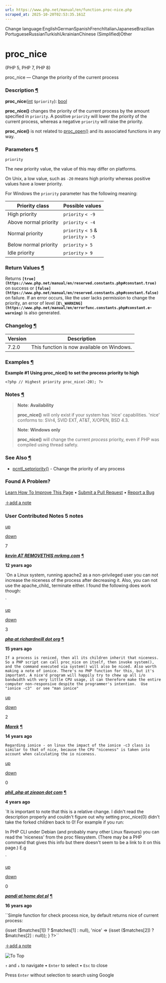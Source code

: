 ```yaml
---
url: https://www.php.net/manual/en/function.proc-nice.php
scraped_at: 2025-10-20T02:53:35.161Z
---
```


Change language:EnglishGermanSpanishFrenchItalianJapaneseBrazilian PortugueseRussianTurkishUkrainianChinese (Simplified)Other

# proc\_nice

(PHP 5, PHP 7, PHP 8)

proc\_nice — Change the priority of the current process

### Description [¶](https://www.php.net/manual/en/function.proc-nice.php\#refsect1-function.proc-nice-description)

**proc\_nice**([int](https://www.php.net/manual/en/language.types.integer.php) `$priority`): [bool](https://www.php.net/manual/en/language.types.boolean.php)

**proc\_nice()** changes the priority of the current
process by the amount specified in `priority`. A
positive `priority` will lower the priority of the
current process, whereas a negative `priority`
will raise the priority.


**proc\_nice()** is not related to
[proc\_open()](https://www.php.net/manual/en/function.proc-open.php) and its associated functions in any way.


### Parameters [¶](https://www.php.net/manual/en/function.proc-nice.php\#refsect1-function.proc-nice-parameters)

`priority`

The new priority value, the value of this may differ on platforms.


On Unix, a low value, such as `-20` means high priority
whereas positive values have a lower priority.


For Windows the `priority` parameter has the
following meaning:


| Priority class | Possible values |
| --- | --- |
| High priority | `priority` `< -9` |
| Above normal priority | `priority` `< -4` |
| Normal priority | `priority` `< 5` & <br> `priority` `> -5` |
| Below normal priority | `priority` `> 5` |
| Idle priority | `priority` `> 9` |

### Return Values [¶](https://www.php.net/manual/en/function.proc-nice.php\#refsect1-function.proc-nice-returnvalues)

Returns **`[true](https://www.php.net/manual/en/reserved.constants.php#constant.true)`** on success or **`[false](https://www.php.net/manual/en/reserved.constants.php#constant.false)`** on failure.
If an error occurs, like the user lacks permission to change the priority,
an error of level **`[E\_WARNING](https://www.php.net/manual/en/errorfunc.constants.php#constant.e-warning)`** is also generated.


### Changelog [¶](https://www.php.net/manual/en/function.proc-nice.php\#refsect1-function.proc-nice-changelog)

| Version | Description |
| --- | --- |
| 7.2.0 | This function is now available on Windows. |

### Examples [¶](https://www.php.net/manual/en/function.proc-nice.php\#refsect1-function.proc-nice-examples)

**Example #1 Using **proc\_nice()** to set the process priority to high**

`<?php
// Highest priority
proc_nice(-20);
?>`

### Notes [¶](https://www.php.net/manual/en/function.proc-nice.php\#refsect1-function.proc-nice-notes)

> **Note**:
> **Availability**
>
> **proc\_nice()** will only exist if your system has 'nice'
> capabilities. 'nice' conforms to: SVr4, SVID EXT, AT&T, X/OPEN, BSD
> 4.3.

> **Note**:
> **Windows only**
>
> **proc\_nice()** will change the current _process_
> priority, even if PHP was compiled using thread safety.

### See Also [¶](https://www.php.net/manual/en/function.proc-nice.php\#refsect1-function.proc-nice-seealso)

- [pcntl\_setpriority()](https://www.php.net/manual/en/function.pcntl-setpriority.php) \- Change the priority of any process

### Found A Problem?

[Learn How To Improve This Page](https://github.com/php/doc-base/blob/master/README.md "This will take you to our contribution guidelines on GitHub")
•
[Submit a Pull Request](https://github.com/php/doc-en/blob/master/reference/exec/functions/proc-nice.xml)
•
[Report a Bug](https://github.com/php/doc-en/issues/new?body=From%20manual%20page:%20https:%2F%2Fphp.net%2Ffunction.proc-nice%0A%0A---)

[＋add a note](https://www.php.net/manual/add-note.php?sect=function.proc-nice&repo=en&redirect=https://www.php.net/manual/en/function.proc-nice.php)

### User Contributed Notes 5 notes

[up](https://www.php.net/manual/vote-note.php?id=111994&page=function.proc-nice&vote=up "Vote up!")

[down](https://www.php.net/manual/vote-note.php?id=111994&page=function.proc-nice&vote=down "Vote down!")

7


[**_kevin AT REMOVETHIS mrkmg.com_**](https://www.php.net/manual/en/function.proc-nice.php#111994) [¶](https://www.php.net/manual/en/function.proc-nice.php#111994)

**12 years ago**

`On a Linux system, running apache2 as a non-privileged user you can not increase the niceness of the process after decreasing it. Also, you can not use the apache_child_ terminate either. I found the following does work though:
<?php
//decrease niceness
proc_nice(19);
//kill child process to "reset" niceness
posix_kill( getmypid(), 28 );
?>`

[up](https://www.php.net/manual/vote-note.php?id=98574&page=function.proc-nice&vote=up "Vote up!")

[down](https://www.php.net/manual/vote-note.php?id=98574&page=function.proc-nice&vote=down "Vote down!")

3


[**_php at richardneill dot org_**](https://www.php.net/manual/en/function.proc-nice.php#98574) [¶](https://www.php.net/manual/en/function.proc-nice.php#98574)

**15 years ago**

`If a process is reniced, then all its children inherit that niceness. So a PHP script can call proc_nice on itself, then invoke system(), and the command executed via system() will also be niced.
Also worth making a note of ionice. There's no PHP function for this, but it's important. A nice'd program will happily try to chew up all i/o bandwidth with very little CPU usage, it can therefore make the entire computer non-responsive despite the programmer's intention.  Use "ionice -c3"  or see "man ionice"`

[up](https://www.php.net/manual/vote-note.php?id=101944&page=function.proc-nice&vote=up "Vote up!")

[down](https://www.php.net/manual/vote-note.php?id=101944&page=function.proc-nice&vote=down "Vote down!")

2


[**_Marek_**](https://www.php.net/manual/en/function.proc-nice.php#101944) [¶](https://www.php.net/manual/en/function.proc-nice.php#101944)

**14 years ago**

`Regarding ionice - on linux the impact of the ionice -c3 class is similar to that of nice, because the CPU "niceness" is taken into account when calculating the io niceness.`

[up](https://www.php.net/manual/vote-note.php?id=126009&page=function.proc-nice&vote=up "Vote up!")

[down](https://www.php.net/manual/vote-note.php?id=126009&page=function.proc-nice&vote=down "Vote down!")

0


[**_phil\_php at zieaon dot com_**](https://www.php.net/manual/en/function.proc-nice.php#126009) [¶](https://www.php.net/manual/en/function.proc-nice.php#126009)

**4 years ago**

`It is important to note that this is a relative change. I didn't read the description properly and couldn't figure out why setting proc_nice(0) didn't take the forked children back to 0!
For example if you run:
<?php
proc_nice(-5);
proc_nice(0); // will have no effect
proc_nice(5); // will take the niceness back to 0

?>
In PHP CLI under Debian (and probably many other Linux flavours) you can read the 'niceness' from the proc filesystem.  (There may be a PHP command that gives this info but there doesn't seem to be a link to it on this page.)
E.g
<?php
$Current_Niceness_Value = intval(explode(" ",file_get_contents("/proc/".getmypid()."/stat"))[18]);
// Note: Older versions of Linux return an unsigned integer which has to be converted to a signed integer.
$Current_Niceness_Value = unpack("l",pack("L",intval(explode(" ",file_get_contents("/proc/".getmypid()."/stat"))[18])))[1];
?>`

[up](https://www.php.net/manual/vote-note.php?id=87225&page=function.proc-nice&vote=up "Vote up!")

[down](https://www.php.net/manual/vote-note.php?id=87225&page=function.proc-nice&vote=down "Vote down!")

0


[**_pandi at home dot pl_**](https://www.php.net/manual/en/function.proc-nice.php#87225) [¶](https://www.php.net/manual/en/function.proc-nice.php#87225)

**16 years ago**

``Simple function for check process nice, by default returns nice of current process:
<?php
public static function getProcessNice ($pid = null) {
    if (!$pid) {
        $pid = getmypid ();
    }

    $res = `ps -p $pid -o "%p %n"`;

    preg_match ('/^\s*\w+\s+\w+\s*(\d+)\s+(\d+)/m', $res, $matches);

    return array ('pid' => (isset ($matches[1]) ? $matches[1] : null), 'nice' => (isset ($matches[2]) ? $matches[2] : null));
}
?>``

[＋add a note](https://www.php.net/manual/add-note.php?sect=function.proc-nice&repo=en&redirect=https://www.php.net/manual/en/function.proc-nice.php)

![To Top](https://www.php.net/images/to-top@2x.png)

`↑` and `↓` to navigate •
`Enter` to select •
`Esc` to close


Press `Enter` without
selection to search using Google